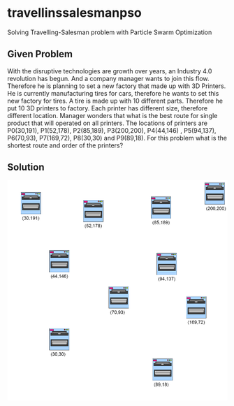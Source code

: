 # travellinssalesmanpso
Solving Travelling-Salesman problem with Particle Swarm Optimization



## Given Problem

With the disruptive technologies are growth over years, an Industry 4.0 revolution has begun. And a company manager wants to join this flow. Therefore he is planning to set a new factory that made up with 3D Printers. He is currently manufacturing tires for cars, therefore he wants to set this new factory for tires. A tire is made up with 10 different parts. Therefore he put 10 3D printers to factory. Each printer has different size, therefore different location. Manager wonders that what is the best route for single product that will operated on all printers. The locations of printers are P0(30,191), P1(52,178), P2(85,189), P3(200,200), P4(44,146) , P5(94,137), P6(70,93), P7(169,72), P8(30,30) and P9(89,18). For this problem what is the shortest route and order of the printers? 

## Solution
![alt text](https://github.com/yecicen/travellinssalesmanpso/blob/master/travelman.gif)
